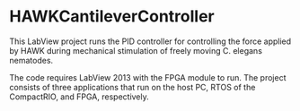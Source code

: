 # HAWKCantileverController

This LabView project runs the PID controller for controlling the force applied by HAWK during mechanical stimulation of freely moving C. elegans nematodes.

The code requires LabView 2013 with the FPGA module to run. The project consists of three applications that run on the host PC, RTOS of the CompactRIO, and FPGA, respectively.
